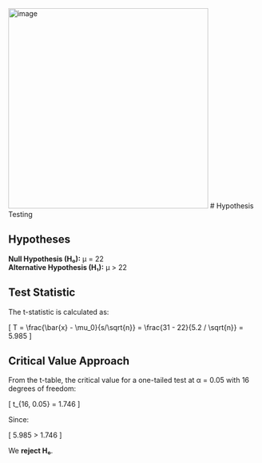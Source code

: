 <img width="400" alt="image" src="https://github.com/user-attachments/assets/4ff596ae-81e8-4e72-9488-a6a270318872" />
# Hypothesis Testing

## Hypotheses
**Null Hypothesis (H₀):** μ = 22  
**Alternative Hypothesis (H₁):** μ > 22  

## Test Statistic
The t-statistic is calculated as:

\[
T = \frac{\bar{x} - \mu_0}{s/\sqrt{n}} = \frac{31 - 22}{5.2 / \sqrt{n}} = 5.985
\]

## Critical Value Approach
From the t-table, the critical value for a one-tailed test at α = 0.05 with 16 degrees of freedom:

\[
t_{16, 0.05} = 1.746
\]

Since:

\[
5.985 > 1.746
\]

We **reject H₀**.

